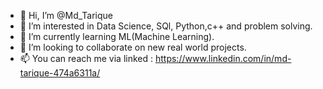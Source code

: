 - 👋 Hi, I’m @Md_Tarique
- 👀 I’m interested in Data Science, SQl, Python,c++ and problem solving.
- 🌱 I’m currently learning ML(Machine Learning).
- 💞️ I’m looking to collaborate on new real world projects.
- 📫 You can reach me via linked : https://www.linkedin.com/in/md-tarique-474a6311a/

